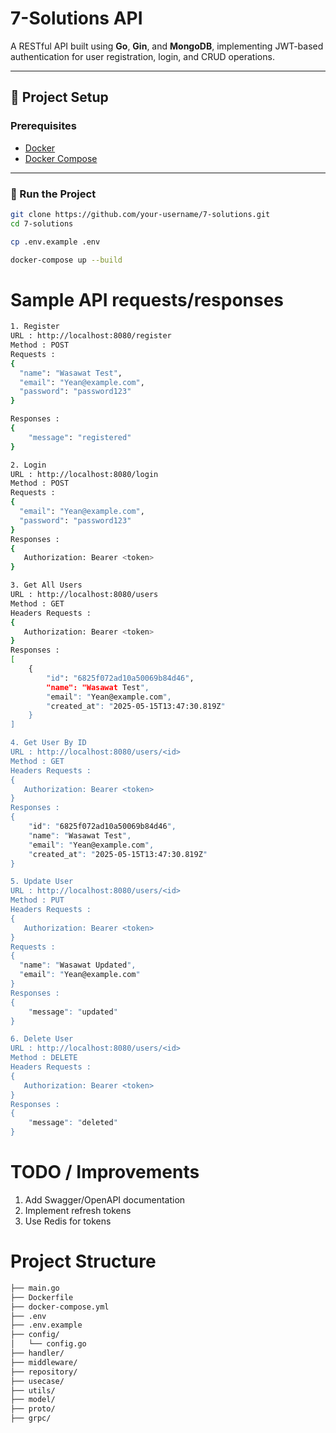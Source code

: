 # 7-Solutions API

A RESTful API built using **Go**, **Gin**, and **MongoDB**, implementing JWT-based authentication for user registration, login, and CRUD operations.

---

## 🚀 Project Setup

### Prerequisites

- [Docker](https://docs.docker.com/get-docker/)
- [Docker Compose](https://docs.docker.com/compose/install/)

---

### 🔧 Run the Project

```bash
git clone https://github.com/your-username/7-solutions.git
cd 7-solutions

cp .env.example .env

docker-compose up --build

```

# Sample API requests/responses

```bash
1. Register 
URL : http://localhost:8080/register
Method : POST
Requests :
{
  "name": "Wasawat Test",
  "email": "Yean@example.com",
  "password": "password123"
}

Responses :
{
    "message": "registered"
}

2. Login
URL : http://localhost:8080/login
Method : POST
Requests :
{
  "email": "Yean@example.com",
  "password": "password123"
}
Responses :
{
   Authorization: Bearer <token>
}

3. Get All Users
URL : http://localhost:8080/users
Method : GET
Headers Requests :
{
   Authorization: Bearer <token>
}
Responses :
[
    {
        "id": "6825f072ad10a50069b84d46",
        "name": "Wasawat Test",
        "email": "Yean@example.com",
        "created_at": "2025-05-15T13:47:30.819Z"
    }
]

4. Get User By ID
URL : http://localhost:8080/users/<id>
Method : GET
Headers Requests :
{
   Authorization: Bearer <token>
}
Responses :
{
    "id": "6825f072ad10a50069b84d46",
    "name": "Wasawat Test",
    "email": "Yean@example.com",
    "created_at": "2025-05-15T13:47:30.819Z"
}

5. Update User 
URL : http://localhost:8080/users/<id>
Method : PUT
Headers Requests :
{
   Authorization: Bearer <token>
}
Requests :
{
  "name": "Wasawat Updated",
  "email": "Yean@example.com"
}
Responses :
{
    "message": "updated"
}

6. Delete User 
URL : http://localhost:8080/users/<id>
Method : DELETE
Headers Requests :
{
   Authorization: Bearer <token>
}
Responses :
{
    "message": "deleted"
}
```

# TODO / Improvements

1. Add Swagger/OpenAPI documentation
2. Implement refresh tokens
3. Use Redis for tokens

# Project Structure
```bash
├── main.go
├── Dockerfile
├── docker-compose.yml
├── .env
├── .env.example
├── config/
│   └── config.go
├── handler/
├── middleware/
├── repository/
├── usecase/
├── utils/
├── model/
├── proto/
├── grpc/
```
